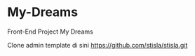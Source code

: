 # My-Dreams
Front-End Project My Dreams

Clone admin template di sini https://github.com/stisla/stisla.git
